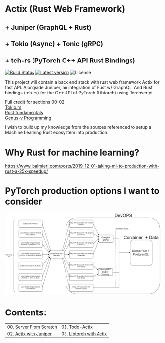 # Actix (Rust Web Framework)
## + Juniper (GraphQL + Rust)
## + Tokio (Async) + Tonic (gRPC)
## + tch-rs (PyTorch C++ API Rust Bindings)

[![Build Status](https://travis-ci.org/rchavezj/Rust_GraphQL.svg?branch=main)](https://travis-ci.org/rchavezj/Rust_GraphQL)
[![Latest version](https://img.shields.io/crates/v/Rust_GraphQL)](https://crates.io/crates/tch)
![License](https://img.shields.io/crates/l/tch.svg)

This project will contain a back end stack with rust web framework Actix for fast API. Alongside Juniper, an integration of Rust w/ GraphQL. And Rust bindings (tch-rs) for the C++ API of PyTorch (Libtorch) using Torchscript. 

Full credit for sections 00-02 </br>
[Tokio.rs](https://tokio.rs/) </br>
[Rust fundamentals](https://www.udemy.com/course/rust-fundamentals/) </br>
[Genus-v Programming](https://www.youtube.com/playlist?list=PLECOtlti4Psr4hXVX5GuSvLKp0-RZjz93) </br>

I wish to build up my knowledge from the sources referenced to setup a Machine Learning Rust ecosystem into production. <br>

# Why Rust for machine learning?
https://www.lpalmieri.com/posts/2019-12-01-taking-ml-to-production-with-rust-a-25x-speedup/


# PyTorch production options I want to consider
![alt text](https://github.com/rchavezj/Rust_GraphQL_PyTorch/blob/main/03_pytorch_tch-rs/img/PyTorch_DevOps_Workflow_V2.png)


# Contents: 
|                        |                                          |
| ---------------------- | ---------------------------------------- |
| 00. [Server From Scratch](https://github.com/rchavezj/Rust_GraphQL_PyTorch/tree/main/00_server-from-scratch)             |  01. [Todo-Actix](https://github.com/rchavezj/Rust_GraphQL_PyTorch/tree/main/01_todo-actix) |
| 02. [Actix with Juniper](https://github.com/rchavezj/Rust_GraphQL_PyTorch/tree/main/02_blog_juniper)               |  03. [Libtorch with Actix](https://github.com/rchavezj/Rust_GraphQL_PyTorch/tree/main/03_pytorch_tch-rs)|
